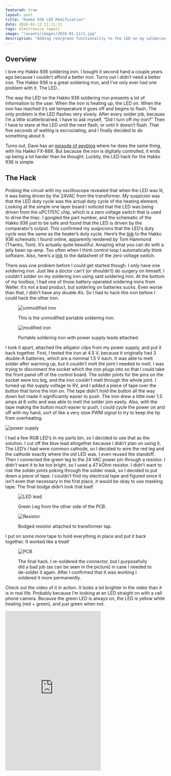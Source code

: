 ```yaml
---
featured: true
layout: post
title: "Hakko 936 LED Modification"
date: 2016-01-12 11:11:11
tags: electronics repair
image: "/assets/images/2016-01-12/1.jpg"
description: "Adding red/green functionality to the LED on my soldering iron, so that I don't have to stare at it for 10 seconds just to see if I remembered to turn it off."
---
```


Overview
--------

I love my Hakko 936 soldering iron. I bought it second hand a couple years ago because I couldn’t afford a better iron. Turns out I didn’t need a better iron. The Hakko 936 is a great soldering iron, and I’ve only ever had one problem with it. The LED…

The way the LED on the Hakko 936 soldering iron presents a lot of information to the user. When the iron is heating up, the LED on. When the iron has reached it’s set temperature it goes off and begins to flash. The only problem is the LED flashes very slowly. After every solder job, because I’m a little scatterbrained, I have to ask myself, “Did I turn off my iron?” Then I have to stare at the LED until the next flash, or until it doesn’t flash. That five seconds of waiting is excruciating, and I finally decided to do something about it.

Turns out, Dave has an [episode of eevblog](https://www.youtube.com/watch?v=rtlN0b-gkic) where he does the same thing, with his Hakko FX-888. But because the iron is digitally controlled, it ends up being a lot harder than he thought. Luckily, the LED hack for the Hakko 936 is simple.

The Hack
--------
Probing the circuit with my oscilloscope revealed that when the LED was lit, it was being driven by the 24VAC from the transformer. My suspicion was that the LED duty cycle was the actual duty cycle of the heating element. Looking at the simple one layer board I noticed that the LED was being driven from the uPC1701C chip, which is a zero voltage switch that is used to drive the triac. I googled the part number, and the schematic of the Hakko 936 just to be safe and found that the LED is driven by the comparator’s output. This confirmed my suspicions that the LED’s duty cycle was the same as the heater’s duty cycle. Here’s the [link](https://danielelectronicsdotcom.files.wordpress.com/2016/01/hakko_936_schematic.pdf) to the Hakko 936 schematic I found online, apparently rendered by Tom Hammond (Thanks, Tom). It’s actually quite beautiful. Amazing what you can do with a jelly bean op-amp. Too often when I think control loop I automatically think software. Also, here’s a [link](http://datasheet.octopart.com/UPC1701C-NEC-datasheet-101908.pdf) to the datasheet of the zero voltage switch.

There was one problem before I could get started though. I only have one soldering iron. Just like a doctor can’t (or shouldn’t) do surgery on himself, I couldn’t solder on my soldering iron using said soldering iron. At the bottom of my toolbox, I had one of those battery-operated soldering irons from Weller. It’s not a bad product, but soldering on batteries sucks. Even worse than that, I didn’t have any double A’s. So I had to hack this iron before I could hack the other iron.

<figure class="sideBySide">
  <div>
    <img src="/assets/images/2016-01-12/2.jpg" alt="unmodified iron">
    <p>This is the unmodified portable soldering iron.</p>
  </div>
  <div>
    <img src="/assets/images/2016-01-12/3.jpg" alt="modified iron">
    <p>Portable soldering iron with power supply leads attached.</p>
  </div>
</figure>

I took it apart, attached the alligator clips from my power supply, and put it back together. First, I tested the iron at 4.5 V, because it originally had 3 double-A batteries, which are a nominal 1.5 V each. It was able to melt solder after warming up, but it couldn’t melt the joint I needed to melt. I was trying to disconnect the socket which the iron plugs into so that I could take the front panel off of the control board. The solder joints for the pins on the socket were too big, and the iron couldn’t melt through the whole joint. I turned up the supply voltage to 6V, and I added a piece of tape over the button that turns the iron on. The tape didn’t hold the button all the way down but made it significantly easier to push. The iron drew a little over 1.5 amps at 6 volts and was able to melt the solder join easily. Also, with the tape making the button much easier to push, I could cycle the power on and off with my hand, sort of like a very slow PWM signal to try to keep the tip from overheating.

![power supply](/assets/images/2016-01-12/4.jpg)

I had a few RGB LED’s in my parts bin, so I decided to use that as the solution. I cut off the blue lead altogether because I didn’t plan on using it. The LED’s I had were common cathode, so I decided to wire the red leg and the cathode exactly where the old LED was. I even reused the standoff. Then I connected the green leg to the 24 VAC power pin through a resistor. I didn’t want it to be too bright, so I used a 47 kOhm resistor. I didn’t want to risk the solder joints poking through the solder mask, so I decided to put down a piece of tape. I couldn’t find my electrical tape and figured since it isn’t even that necessary in the first place, it would be okay to use masking tape. The final bodge didn’t look that bad!

<figure class="sideBySide">
  <div>
    <img src="/assets/images/2016-01-12/5.jpg" alt="LED lead">
    <p>Green Leg from the other side of the PCB.</p>
  </div>
  <div>
    <img src="/assets/images/2016-01-12/6.jpg" alt="Resistor">
    <p>Bodged resistor attached to transformer tap.</p>
  </div>
</figure>

I put on some more tape to hold everything in place and put it back together. It worked like a treat!

<figure class="singleImage">
  <div>
    <img src="/assets/images/2016-01-12/7.jpg" alt="PCB">
    <p>The final hack. I re-soldered the connector, but I purposefully did a bad job (as can be seen in the picture) in case I needed to de-solder it again. After I confirmed that It was working I soldered it more permanently.</p>
  </div>
</figure>

Check out the video of it in action. It looks a lot brighter in the video than it is in real life. Probably because I’m looking at an LED straight on with a cell phone camera. Because the green LED is always on, the LED is yellow while heating (red + green), and just green when not.

<iframe height="500px" src="https://www.youtube.com/embed/42jQw6iNC1Q" frameborder="0" allow="accelerometer; autoplay; encrypted-media; gyroscope; picture-in-picture" allowfullscreen></iframe>
